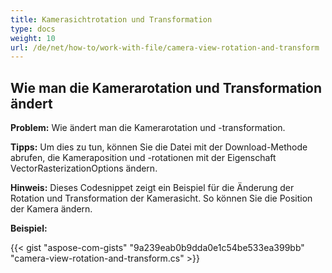 ```yaml
---
title: Kamerasichtrotation und Transformation
type: docs
weight: 10
url: /de/net/how-to/work-with-file/camera-view-rotation-and-transform
---
```


## **Wie man die Kamerarotation und Transformation ändert**

**Problem:** Wie ändert man die Kamerarotation und -transformation.

**Tipps:** Um dies zu tun, können Sie die Datei mit der Download-Methode abrufen, die Kameraposition und -rotationen mit der Eigenschaft VectorRasterizationOptions ändern.

**Hinweis:** Dieses Codesnippet zeigt ein Beispiel für die Änderung der Rotation und Transformation der Kamerasicht. So können Sie die Position der Kamera ändern.

**Beispiel:**

{{< gist "aspose-com-gists" "9a239eab0b9dda0e1c54be533ea399bb" "camera-view-rotation-and-transform.cs" >}}
